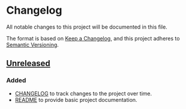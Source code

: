 # Changelog

All notable changes to this project will be documented in this file.

The format is based on [Keep a Changelog](https://keepachangelog.com/en/1.1.0/),
and this project adheres to [Semantic Versioning](https://semver.org/spec/v2.0.0.html).

## [Unreleased]

### Added

- [CHANGELOG](CHANGELOG.md) to track changes to the project over time.
- [README](README.md) to provide basic project documentation.

[Unreleased]: https://github.com/nextdaylost/shapemaker/compare/main...develop
